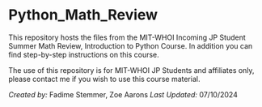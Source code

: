 # Python_Math_Review

This repository hosts the files from the MIT-WHOI Incoming JP Student Summer Math Review, Introduction to Python Course. In addition you can find step-by-step instructions on this course.

The use of this repository is for MIT-WHOI JP Students and affiliates only, please contact me if you wish to use this course material.

*Created by:* Fadime Stemmer, Zoe Aarons
*Last Updated:* 07/10/2024

## 

